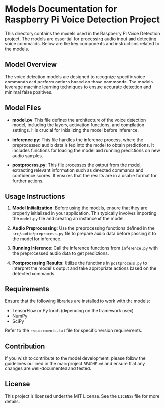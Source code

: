 # Models Documentation for Raspberry Pi Voice Detection Project

This directory contains the models used in the Raspberry Pi Voice Detection project. The models are essential for processing audio input and detecting voice commands. Below are the key components and instructions related to the models.

## Model Overview

The voice detection models are designed to recognize specific voice commands and perform actions based on those commands. The models leverage machine learning techniques to ensure accurate detection and minimal false positives.

## Model Files

- **model.py**: This file defines the architecture of the voice detection model, including the layers, activation functions, and compilation settings. It is crucial for initializing the model before inference.

- **inference.py**: This file handles the inference process, where the preprocessed audio data is fed into the model to obtain predictions. It includes functions for loading the model and running predictions on new audio samples.

- **postprocess.py**: This file processes the output from the model, extracting relevant information such as detected commands and confidence scores. It ensures that the results are in a usable format for further actions.

## Usage Instructions

1. **Model Initialization**: Before using the models, ensure that they are properly initialized in your application. This typically involves importing the `model.py` file and creating an instance of the model.

2. **Audio Preprocessing**: Use the preprocessing functions defined in the `src/audio/preprocess.py` file to prepare audio data before passing it to the model for inference.

3. **Running Inference**: Call the inference functions from `inference.py` with the preprocessed audio data to get predictions.

4. **Postprocessing Results**: Utilize the functions in `postprocess.py` to interpret the model's output and take appropriate actions based on the detected commands.

## Requirements

Ensure that the following libraries are installed to work with the models:

- TensorFlow or PyTorch (depending on the framework used)
- NumPy
- SciPy

Refer to the `requirements.txt` file for specific version requirements.

## Contribution

If you wish to contribute to the model development, please follow the guidelines outlined in the main project `README.md` and ensure that any changes are well-documented and tested.

## License

This project is licensed under the MIT License. See the `LICENSE` file for more details.